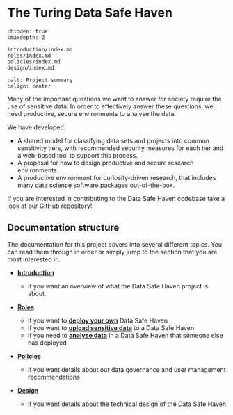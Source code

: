# The Turing Data Safe Haven

```{toctree}
:hidden: true
:maxdepth: 2

introduction/index.md
roles/index.md
policies/index.md
design/index.md
```

```{image} static/scriberia_diagram.jpg
:alt: Project summary
:align: center
```

Many of the important questions we want to answer for society require the use of sensitive data.
In order to effectively answer these questions, we need productive, secure environments to analyse the data.

We have developed:

- A shared model for classifying data sets and projects into common sensitivity tiers, with recommended security measures for each tier and a web-based tool to support this process.
- A proposal for how to design productive and secure research environments
- A productive environment for curiosity-driven research, that includes many data science software packages out-of-the-box.

If you are interested in contributing to the Data Safe Haven codebase take a look at our [GitHub repository](https://github.com/alan-turing-institute/data-safe-haven/)!

## Documentation structure

The documentation for this project covers into several different topics.
You can read them through in order or simply jump to the section that you are most interested in.

- [**Introduction**](introduction/index.md)
  - if you want an overview of what the Data Safe Haven project is about.

- [**Roles**](roles/index.md)
  - if you want to [**deploy your own**](role_system_deployer) Data Safe Haven
  - if you want to [**upload sensitive data**](role_data_provider_representative) to a Data Safe Haven
  - if you need to [**analyse data**](role_researcher) in a Data Safe Haven that someone else has deployed

- [**Policies**](policies/index.md)
  - if you want details about our data governance and user management recommendations

- [**Design**](design/index.md)
  - if you want details about the technical design of the Data Safe Haven
